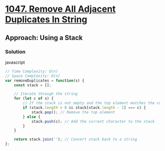 # [1047. Remove All Adjacent Duplicates In String](https://leetcode.com/problems/remove-all-adjacent-duplicates-in-string/)

## Approach: Using a Stack

### Solution
javascript
```javascript
// Time Complexity: O(n)
// Space Complexity: O(n)
var removeDuplicates = function(s) {
    const stack = [];

    // Iterate through the string
    for (let c of s) {
        // If the stack is not empty and the top element matches the current character
        if (stack.length > 0 && stack[stack.length - 1] === c) {
            stack.pop(); // Remove the top element
        } else {
            stack.push(c); // Add the current character to the stack
        }
    }

    return stack.join(''); // Convert stack back to a string
};
```

